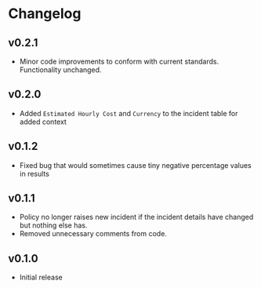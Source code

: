 # Changelog

## v0.2.1

- Minor code improvements to conform with current standards. Functionality unchanged.

## v0.2.0

- Added `Estimated Hourly Cost` and `Currency` to the incident table for added context

## v0.1.2

- Fixed bug that would sometimes cause tiny negative percentage values in results

## v0.1.1

- Policy no longer raises new incident if the incident details have changed but nothing else has.
- Removed unnecessary comments from code.

## v0.1.0

- Initial release
